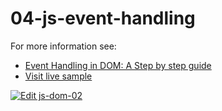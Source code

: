 # 04-js-event-handling

For more information see:
- [Event Handling in DOM: A Step by step guide](https://plentistack.com/event-handling-in-dom-a-step-by-step-guide/?utm_source=github&utm_medium=website&utm_campaign=blog-post)
- [Visit live sample](https://04-js-event-handling.vercel.app/)

[![Edit js-dom-02](https://codesandbox.io/static/img/play-codesandbox.svg)](https://codesandbox.io/s/github/plentistack/js-dom/tree/04-js-event-handling/?fontsize=14&hidenavigation=1&theme=dark)



